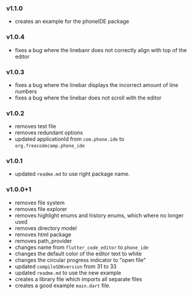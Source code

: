 ### v1.1.0
- creates an example for the phoneIDE package

### v1.0.4
- fixes a bug where the linebanr does not correctly align with top of the editor

### v1.0.3
- fixes a bug where the linebar displays the incorrect amount of line numbers
- fixes a bug where the linebar does not scroll with the editor

### v1.0.2 
- removes test file
- removes redundant options
- updated applicationId from `com.phone.ide` to `org.freecodecamp.phone_ide`

### v1.0.1
- updated `readme.md` to use right package name.

### v1.0.0+1
- removes file system 
- removes file explorer
- removes highlight enums and history enums, which where no longer used
- removes directory model
- removes html package
- removes path_provider
- changes name from `flutter_code_editor` to `phone_ide`
- changes the default color of the editor text to white
- changes the circular progress indicator to "open file"
- updated `compileSDKversion` from 31 to 33
- updated `readme.md` to use the new example
- creates a library file which imports all separate files
- creates a good example `main.dart` file.
